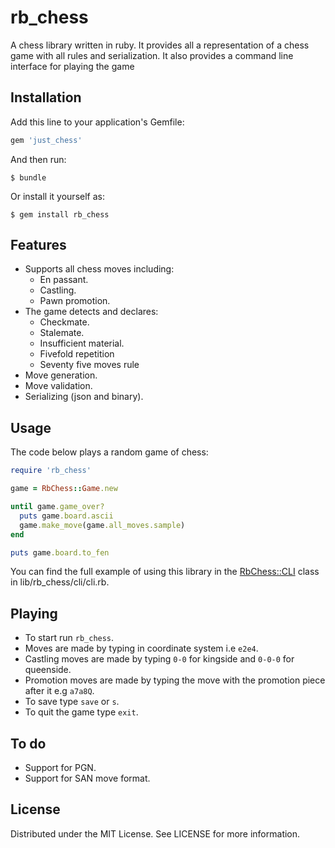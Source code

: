 # rb_chess
A chess library written in ruby. It provides all a representation of a chess game with all rules and serialization. It also provides a command line interface for playing the game

## Installation
Add this line to your application's Gemfile:

```ruby
gem 'just_chess'
```

And then run:
```
$ bundle
```

Or install it yourself as:
```
$ gem install rb_chess
```

## Features
- Supports all chess moves including:
  + En passant.
  + Castling.
  + Pawn promotion.
- The game detects and declares:
  + Checkmate.
  + Stalemate.
  + Insufficient material.
  + Fivefold repetition
  + Seventy five moves rule
- Move generation.
- Move validation.
- Serializing (json and binary).

## Usage

The code below plays a random game of chess:

```ruby
require 'rb_chess'

game = RbChess::Game.new

until game.game_over?
  puts game.board.ascii
  game.make_move(game.all_moves.sample)
end

puts game.board.to_fen
```

You can find the full example of using this library in the [RbChess::CLI](lib/rb_chess/cli/cli.rb) class in lib/rb_chess/cli/cli.rb.

## Playing
- To start run ``` rb_chess ```.
- Moves are made by typing in coordinate system i.e `e2e4`.
- Castling moves are made by typing `0-0` for kingside and `0-0-0` for queenside.
- Promotion moves are made by typing the move with the promotion piece after it e.g `a7a8Q`.
- To save type `save` or `s`.
- To quit the game type `exit`.

## To do
- Support for PGN.
- Support for SAN move format.

## License
Distributed under the MIT License. See LICENSE for more information.
